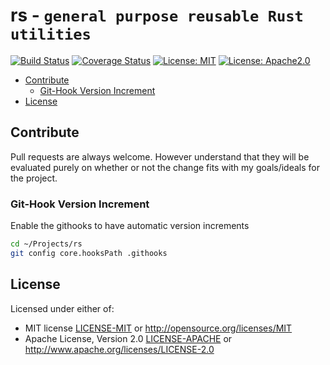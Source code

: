 rs - `general purpose reusable Rust utilities`
=======================================================
[![Build Status](https://travis-ci.org/phR0ze/rs.svg?branch=master)](https://travis-ci.org/phR0ze/rs)
[![Coverage Status](https://coveralls.io/repos/github/phR0ze/rs/badge.svg?branch=master)](https://coveralls.io/github/phR0ze/rs?branch=master)
[![License: MIT](https://img.shields.io/badge/License-MIT-blue.svg)](https://opensource.org/licenses/MIT)
[![License: Apache2.0](https://img.shields.io/badge/License-APACHE-blue.svg)](https://opensource.org/licenses/MIT)


* [Contribute](#contribute)
  * [Git-Hook Version Increment](#git-hook-version-increment)
* [License](#license)

## Contribute<a name="Contribute"/></a>
Pull requests are always welcome.  However understand that they will be evaluated purely on whether
or not the change fits with my goals/ideals for the project.

### Git-Hook Version Increment <a name="git-hook-version-increment"/></a>
Enable the githooks to have automatic version increments

```bash
cd ~/Projects/rs
git config core.hooksPath .githooks
```

## License <a name="license"/></a>
Licensed under either of:
 * MIT license [LICENSE-MIT](LICENSE-MIT) or http://opensource.org/licenses/MIT
 * Apache License, Version 2.0 [LICENSE-APACHE](LICENSE-APACHE) or http://www.apache.org/licenses/LICENSE-2.0
